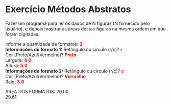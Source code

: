 # Exercício Métodos Abstratos

Fazer um programa para ler os dados de N figuras (N fornecido pelo usuário), e depois mostrar as áreas destas figuras na mesma ordem em que foram digitadas.


Informe a quantidade de formatos: <font color="red"> **2** </font>  
**Informações do formato 1:**
Retângulo ou circulo (r/c)? <font color="red"> **r** </font>  
Cor (Preto/Azul/Vermelho)? <font color="red"> **Preto** </font>  
Largura: <font color="red"> **4.0** </font>  
Altura: <font color="red"> **5.0** </font>    
**Informações do formato 2:**
Retângulo ou circulo (r/c)? <font color="red"> **c** </font>  
Cor (Preto/Azul/Vermelho)? <font color="red"> **Vermelho** </font>  
Raio: <font color="red"> **3.0** </font>

AREA DOS FORMATOS:
20.00  
29.61